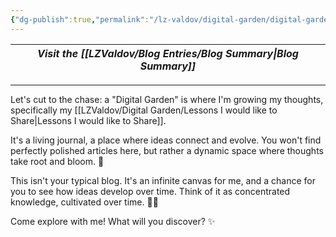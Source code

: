 ```yaml
---
{"dg-publish":true,"permalink":"/lz-valdov/digital-garden/digital-garden/","created":"2025-03-15T14:19:31.584-07:00","updated":"2025-03-31T08:03:07.427-07:00"}
---
```



| *Visit the [[LZValdov/Blog Entries/Blog Summary\|Blog Summary]]* |
| ---------------------------- |

---
Let's cut to the chase: a "Digital Garden" is where I'm growing my thoughts, specifically my [[LZValdov/Digital Garden/Lessons I would like to Share\|Lessons I would like to Share]].

It's a living journal, a place where ideas connect and evolve. You won't find perfectly polished articles here, but rather a dynamic space where thoughts take root and bloom. 🌺

This isn't your typical blog. It's an infinite canvas for me, and a chance for you to see how ideas develop over time. Think of it as concentrated knowledge, cultivated over time. 🧑‍🌾

Come explore with me! What will you discover? ✨
